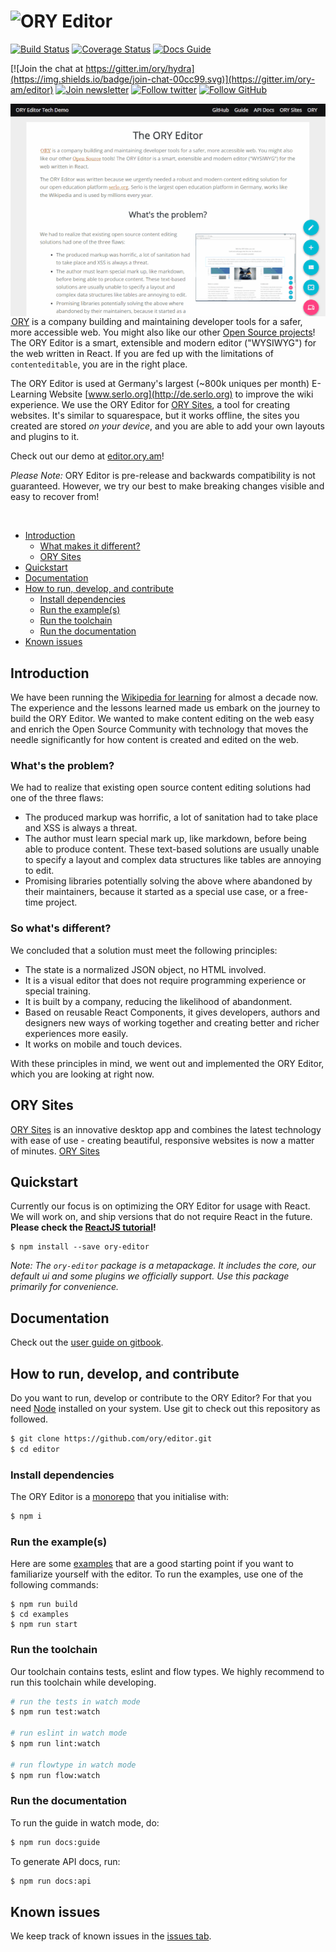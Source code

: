 # ![ORY Editor](logo.png)

[![Build Status](https://travis-ci.org/ory/editor.svg)](https://travis-ci.org/ory/editor)
[![Coverage Status](https://coveralls.io/repos/github/ory-am/editor/badge.svg?branch=master)](https://coveralls.io/github/ory/editor?branch=master)
[![Docs Guide](https://img.shields.io/badge/docs-guide-blue.svg)](https://ory.gitbooks.io/editor/content/)

[![Join the chat at https://gitter.im/ory/hydra](https://img.shields.io/badge/join-chat-00cc99.svg)](https://gitter.im/ory-am/editor)
[![Join newsletter](https://img.shields.io/badge/join-newsletter-00cc99.svg)](http://eepurl.com/bKT3N9)
[![Follow twitter](https://img.shields.io/badge/follow-twitter-00cc99.svg)](https://twitter.com/_aeneasr)
[![Follow GitHub](https://img.shields.io/badge/follow-github-00cc99.svg)](https://github.com/arekkas)

<img align="right" alt="ORY Editor demo" src="docs/images/quick-example.gif">

[ ORY](https://www.ory.am) is a company building and maintaining developer tools for a safer, more accessible web. You
might also like our other [Open Source projects](https://github.com/ory)! The ORY Editor is a smart, extensible and
modern editor ("WYSIWYG") for the web written in React. If you are fed up with the limitations of `contenteditable`, you
are in the right place.


The ORY Editor is used at Germany's largest (~800k uniques per month) E-Learning Website
[www.serlo.org](http://de.serlo.org) to improve the wiki experience. We use the ORY Editor for
[ORY Sites](https://www.ory.am/sites), a tool for creating websites. It's similar to squarespace, but it works
offline, the sites you created are stored *on your device*, and you are able to add your own layouts and plugins to it.

Check out our demo at [editor.ory.am](http://editor.ory.am/)!

*Please Note:* ORY Editor is pre-release and backwards compatibility is not guaranteed. However, we try our best to make
breaking changes visible and easy to recover from!

<br clear="both">

<!-- START doctoc generated TOC please keep comment here to allow auto update -->
<!-- DON'T EDIT THIS SECTION, INSTEAD RE-RUN doctoc TO UPDATE -->

- [Introduction](#introduction)
  - [What makes it different?](#what-makes-it-different)
  - [ORY Sites](#ory-sites)
- [Quickstart](#quickstart)
- [Documentation](#documentation)
- [How to run, develop, and contribute](#how-to-run-develop-and-contribute)
  - [Install dependencies](#install-dependencies)
  - [Run the example(s)](#run-the-examples)
  - [Run the toolchain](#run-the-toolchain)
  - [Run the documentation](#run-the-documentation)
- [Known issues](#known-issues)

<!-- END doctoc generated TOC please keep comment here to allow auto update -->

## Introduction

We have been running the [Wikipedia for learning](https://de.serlo.org) for almost a decade now.
The experience and the lessons learned made us embark on the journey to build the ORY Editor.
We wanted to make content editing on the web easy and enrich the Open Source Community with technology that moves
the needle significantly for how content is created and edited on the web.

### What's the problem?

We had to realize that existing open source content editing solutions had one of the three flaws:

* The produced markup was horrific, a lot of sanitation had to take place and XSS is always a threat.
* The author must learn special mark up, like markdown, before being able to produce content. These text-based solutions are usually unable to specify a layout and complex data structures like tables are annoying to edit.
* Promising libraries potentially solving the above where abandoned by their maintainers, because it started as a special use case, or a free-time project.

### So what's different?

We concluded that a solution must meet the following principles:

* The state is a normalized JSON object, no HTML involved.
* It is a visual editor that does not require programming experience or special training.
* It is built by a company, reducing the likelihood of abandonment.
* Based on reusable React Components, it gives developers, authors and designers new ways of working together and creating better and richer experiences more easily.
* It works on mobile and touch devices.

With these principles in mind, we went out and implemented the ORY Editor, which you are looking at right now.

## ORY Sites

[ORY Sites](http://www.ory.am/sites/) is an innovative desktop app and combines the latest technology with ease of use - creating beautiful,
responsive websites is now a matter of minutes. [ORY Sites](http://www.ory.am/sites/)

## Quickstart

Currently our focus is on optimizing the ORY Editor for usage with React. We will work on, and ship versions that do
not require React in the future. **Please check the [ReactJS tutorial](https://ory.gitbooks.io/editor/content/tutorials.html#reactjs-example)!**

```
$ npm install --save ory-editor
```

*Note: The `ory-editor` package is a metapackage. It includes the core, our default ui and some plugins we
officially support. Use this package primarily for convenience.*

## Documentation

Check out the [user guide on gitbook](https://ory.gitbooks.io/editor/content/).

## How to run, develop, and contribute

Do you want to run, develop or contribute to the ORY Editor? For that you need [Node](https://nodejs.org) installed on
your system. Use git to check out this repository as followed.

```bash
$ git clone https://github.com/ory/editor.git
$ cd editor
```

### Install dependencies

The ORY Editor is a [monorepo](https://github.com/babel/babel/blob/master/doc/design/monorepo.md) that you initialise with:

```bash
$ npm i
```

### Run the example(s)

Here are some [examples](examples/) that are a good starting point if you want to familiarize yourself with the editor.
To run the examples, use one of the following commands:

```
$ npm run build
$ cd examples
$ npm run start
```

### Run the toolchain

Our toolchain contains tests, eslint and flow types. We highly recommend to run this toolchain while developing.

```bash
# run the tests in watch mode
$ npm run test:watch

# run eslint in watch mode
$ npm run lint:watch

# run flowtype in watch mode
$ npm run flow:watch
```

### Run the documentation

To run the guide in watch mode, do:

```bash
$ npm run docs:guide
```

To generate API docs, run:

```bash
$ npm run docs:api
```

## Known issues

We keep track of known issues in the [issues tab](https://github.com/ory/editor/issues?q=is%3Aopen+is%3Aissue+label%3Abug).
